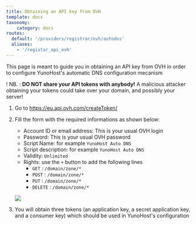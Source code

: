 ```yaml
---
title: Obtaining an API key from OVH
template: docs
taxonomy:
    category: docs
routes:
  default: '/providers/registrar/ovh/autodns'
  aliases:
    - '/registar_api_ovh'
---
```


This page is meant to guide you in obtaining an API key from OVH in order to configure YunoHost's automatic DNS configuration mecanism

! NB. : **DO NOT share your API tokens with anybody!** A malicious attacker obtaining your tokens could take over your domain, and possibly your server!

1. Go to <https://eu.api.ovh.com/createToken/>

2. Fill the form with the required informations as shown below:

    - Account ID or email address: This is your usual OVH login
    - Password: This is your usual OVH password
    - Script Name: for example `YunoHost Auto DNS`
    - Script description: for example `YunoHost Auto DNS`
    - Validity: `Unlimited`
    - Rights: use the `+` button to add the following lines
      - `GET` : `/domain/zone/*`
      - `POST` : `/domain/zone/*`
      - `PUT` : `/domain/zone/*`
      - `DELETE` : `/domain/zone/*`

    ![](image://registrar_api_ovh_1.png?resize=800)

3. You will obtain three tokens (an application key, a secret application key, and a consumer key) which should be used in YunoHost's configuration
